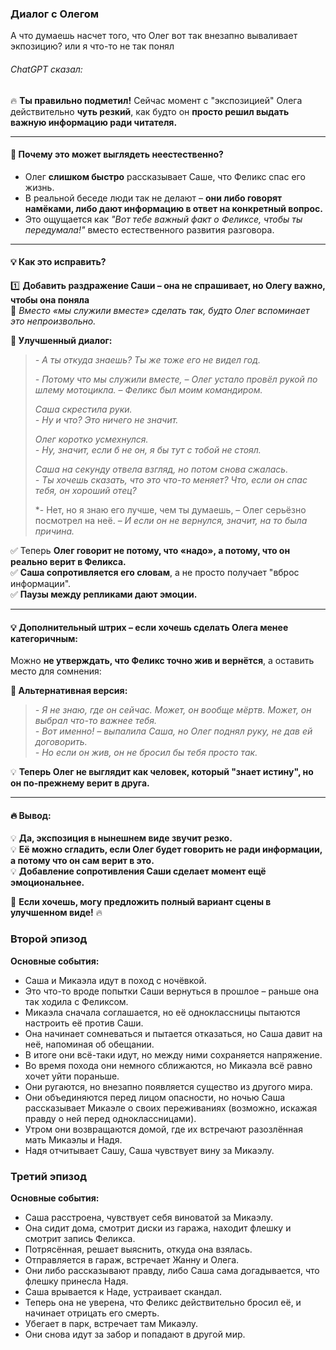 
### Диалог с Олегом
А что думаешь насчет того, что Олег вот так внезапно вываливает экпозицию? или я что-то не так понял

###### ChatGPT сказал:

🔥 **Ты правильно подметил!** Сейчас момент с "экспозицией" Олега действительно **чуть резкий**, как будто он **просто решил выдать важную информацию ради читателя.**

---

#### 🎯 **Почему это может выглядеть неестественно?**

- Олег **слишком быстро** рассказывает Саше, что Феликс спас его жизнь.
- В реальной беседе люди так не делают – **они либо говорят намёками, либо дают информацию в ответ на конкретный вопрос.**
- Это ощущается как _"Вот тебе важный факт о Феликсе, чтобы ты передумала!"_ вместо естественного развития разговора.

---

#### **💡 Как это исправить?**

1️⃣ **Добавить раздражение Саши – она не спрашивает, но Олегу важно, чтобы она поняла**  
🔹 _Вместо «мы служили вместе» сделать так, будто Олег вспоминает это непроизвольно._

**💬 Улучшенный диалог:**

> _- А ты откуда знаешь? Ты же тоже его не видел год._
> 
> _- Потому что мы служили вместе, – Олег устало провёл рукой по шлему мотоцикла._ – _Феликс был моим командиром._
> 
> _Саша скрестила руки._  
> _- Ну и что? Это ничего не значит._
> 
> _Олег коротко усмехнулся._  
> _- Ну, значит, если б не он, я бы тут с тобой не стоял._
> 
> _Саша на секунду отвела взгляд, но потом снова сжалась._  
> _- Ты хочешь сказать, что это что-то меняет? Что, если он спас тебя, он хороший отец?_
> 
> *- Нет, но я знаю его лучше, чем ты думаешь, – Олег серьёзно посмотрел на неё. – _И если он не вернулся, значит, на то была причина._

✅ Теперь **Олег говорит не потому, что «надо», а потому, что он реально верит в Феликса.**  
✅ **Саша сопротивляется его словам**, а не просто получает "вброс информации".  
✅ **Паузы между репликами дают эмоции.**

---

#### 💡 **Дополнительный штрих – если хочешь сделать Олега менее категоричным:**

Можно **не утверждать, что Феликс точно жив и вернётся**, а оставить место для сомнения:

**💬 Альтернативная версия:**

> _- Я не знаю, где он сейчас. Может, он вообще мёртв. Может, он выбрал что-то важнее тебя._  
> _- Вот именно! – выпалила Саша, но Олег поднял руку, не дав ей договорить._  
> _- Но если он жив, он не бросил бы тебя просто так._

💡 **Теперь Олег не выглядит как человек, который "знает истину", но он по-прежнему верит в друга.**

---

#### 🔥 **Вывод:**

💡 **Да, экспозиция в нынешнем виде звучит резко.**  
💡 **Её можно сгладить, если Олег будет говорить не ради информации, а потому что он сам верит в это.**  
💡 **Добавление сопротивления Саши сделает момент ещё эмоциональнее.**

💪 **Если хочешь, могу предложить полный вариант сцены в улучшенном виде!** 🔥


### **Второй эпизод**

**Основные события:**

- Саша и Микаэла идут в поход с ночёвкой.
- Это что-то вроде попытки Саши вернуться в прошлое – раньше она так ходила с Феликсом.
- Микаэла сначала соглашается, но её одноклассницы пытаются настроить её против Саши.
- Она начинает сомневаться и пытается отказаться, но Саша давит на неё, напоминая об обещании.
- В итоге они всё-таки идут, но между ними сохраняется напряжение.
- Во время похода они немного сближаются, но Микаэла всё равно хочет уйти пораньше.
- Они ругаются, но внезапно появляется существо из другого мира.
- Они объединяются перед лицом опасности, но ночью Саша рассказывает Микаэле о своих переживаниях (возможно, искажая правду о ней перед одноклассницами).
- Утром они возвращаются домой, где их встречают разозлённая мать Микаэлы и Надя.
- Надя отчитывает Сашу, Саша чувствует вину за Микаэлу.

### **Третий эпизод**

**Основные события:**

- Саша расстроена, чувствует себя виноватой за Микаэлу.
- Она сидит дома, смотрит диски из гаража, находит флешку и смотрит запись Феликса.
- Потрясённая, решает выяснить, откуда она взялась.
- Отправляется в гараж, встречает Жанну и Олега.
- Они либо рассказывают правду, либо Саша сама догадывается, что флешку принесла Надя.
- Саша врывается к Наде, устраивает скандал.
- Теперь она не уверена, что Феликс действительно бросил её, и начинает отрицать его смерть.
- Убегает в парк, встречает там Микаэлу.
- Они снова идут за забор и попадают в другой мир.